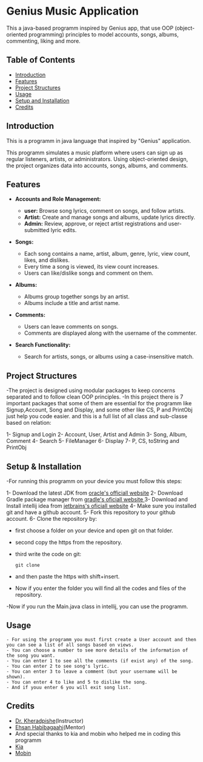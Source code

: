 # Genius Music Application

This a java-based programm inspired by Genius app, that use OOP (object-oriented programming) principles to model accounts, songs, albums, commenting, liking and more.

## Table of Contents

- [Introduction](#introduction)
- [Features](#features)
- [Project Structures](#project-structures)
- [Usage](#usage)
- [Setup and Installation](#setup--installation)
- [Credits](#credits)

## Introduction

This is a programm in java language that inspired by "Genius" application.

This programm simulates a music platform where users can sign up as regular listeners, artists, or administrators. Using object-oriented design, the project organizes data into accounts, songs, albums, and comments.

## Features

- **Accounts and Role Management:**
  - **user:** Browse song lyrics, comment on songs, and follow artists.
  - **Artist:** Create and manage songs and albums, update lyrics directly.
  - **Admin:** Review, approve, or reject artist registrations and user-submitted lyric edits.

- **Songs:**

  - Each song contains a name, artist, album, genre, lyric, view count, likes, and dislikes.
  - Every time a song is viewed, its view count increases.
  - Users can like/dislike songs and comment on them.

- **Albums:**

  - Albums group together songs by an artist.
  - Albums include a title and artist name.

- **Comments:**

  - Users can leave comments on songs.
  - Comments are displayed along with the username of the commenter.

- **Search Functionality:**

  - Search for artists, songs, or albums using a case-insensitive match.

## Project Structures

-The project is designed using modular packages to keep concerns separated and to follow clean OOP principles.
-In this project there is 7 important packages that some of them are essential for the programm like Signup,Account, Song and Display, and some other like CS, P and PrintObj just help you code easier. and this is a full list of all class and sub-classe based on relation:

1- Signup and Login
2- Account, User, Artist and Admin
3- Song, Album, Comment
4- Search
5- FileManager
6- Display
7- P, CS, toString and PrintObj

## Setup & Installation

-For running this programm on your device you must follow this steps:

1- Download the latest JDK from [oracle's officiall website](#https://www.oracle.com/java/technologies/downloads/)
2- Download Gradle package manager from [gradle's oficiall website ](#gradle.org/install/)
3- Download and Install intellij idea from [jetbrains's oficiall website](#https://www.jetbrains.com/idea/download/?section=windows)
4- Make sure you installed git and have a github account.
5- Fork this repository to your github account.
6- Clone the repository by:
  - first choose a folder on your device and open git on that folder.
  - second copy the https from the repository.
  - third write the code on git:
    ```
    git clone
    ```
  - and then paste the https with shift+insert.

  - Now if you enter the folder you will find all the codes and files of the repository.

-Now if you run the Main.java class in intellij, you can use the programm.

## Usage

    - For using the programm you must first create a User account and then you can see a list of all songs based on views.
    - You can choose a number to see more details of the information of the song you want.
    - You can enter 1 to see all the comments (if exist any) of the song.
    - You can enter 2 to see song's lyric.
    - You can enter 3 to leave a comment (but your username will be shown).
    - You can enter 4 to like and 5 to dislike the song.
    - And if youu enter 6 you will exit song list.

## Credits

  - [Dr. Kheradpishe](#https://github.com/SRKH)(Instructor)
  - [Ehsan Habibagaahi](#https://github.com/Ehsan-Habibagahi)(Mentor)
  - And special thanks to kia and mobin who helped me in coding this programm
  - [Kia](#https://github.com/kia8506)
  - [Mobin](#https://github.com/fermow)
